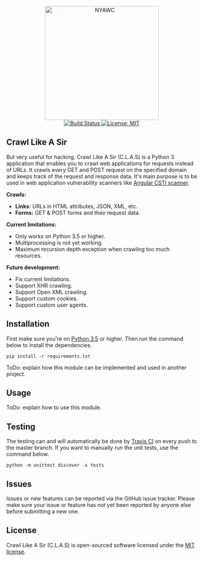 <p align="center">
    <img src="https://i.imgur.com/ONCi3C2.png" width="300" height="300" alt="NYAWC">
    <br/>
    <a href="https://travis-ci.com/tijme/crawl-like-a-sir">
        <img src="https://travis-ci.com/tijme/crawl-like-a-sir.svg?token=CRkUqxZ8WNMhxZYQUj18&branch=master" alt="Build Status">
    </a>
    <a href="LICENSE.md">
        <img src="https://img.shields.io/badge/License-MIT-yellow.svg" alt="License: MIT">
    </a>
</p>

## Crawl Like A Sir
But very useful for hacking. Crawl Like A Sir (C.L.A.S) is a Python 3 application that enables you to crawl web applications for requests instead of URLs. It crawls every GET and POST request on the specified domain and keeps track of the request and response data. It's main purpose is to be used in web application vulnerability scanners like [Angular CSTI scanner](https://github.com/tijme/angular-csti-scanner).

**Crawls:**

- **Links:** URLs in HTML attributes, JSON, XML, etc.
- **Forms:** GET & POST forms and their request data.

**Current limitations:**
- Only works on Python 3.5 or higher.
- Multiprocessing is not yet working.
- Maximum recursion depth exception when crawling too much resources.

**Future development:**

- Fix current limitations.
- Support XHR crawling.
- Support Open XML crawling.
- Support custom cookies.
- Support custom user agents.

## Installation
First make sure you're on [Python 3.5](https://www.python.org/) or higher. Then run the command below to install the dependencies.

`pip install -r requirements.txt`

ToDo: explain how this module can be implemented and used in another project.

## Usage

ToDo: explain how to use this module.

## Testing

The testing can and will automatically be done by [Travis CI](https://travis-ci.com/) on every push to the master branch. If you want to manually run the unit tests, use the command below.

`python -m unittest discover -s tests`

## Issues

Issues or new features can be reported via the GitHub issue tracker. Please make sure your issue or feature has not yet been reported by anyone else before submitting a new one.

## License

Crawl Like A Sir (C.L.A.S) is open-sourced software licensed under the [MIT license](LICENSE.md).
